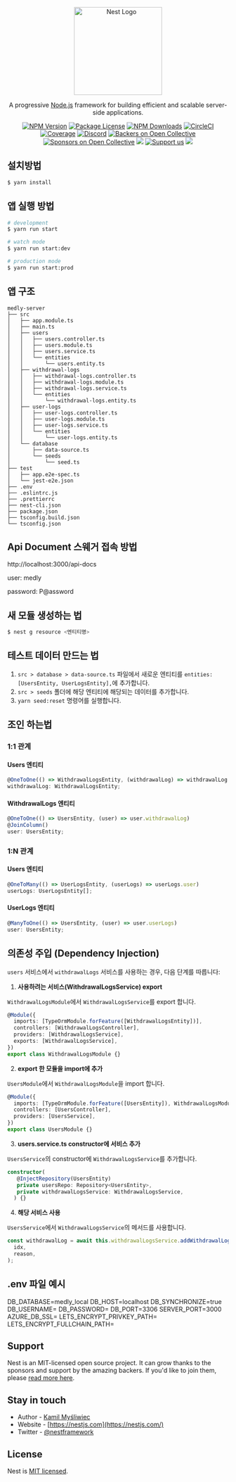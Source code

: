 <p align="center">
  <a href="http://nestjs.com/" target="blank"><img src="https://nestjs.com/img/logo-small.svg" width="200" alt="Nest Logo" /></a>
</p>

[circleci-image]: https://img.shields.io/circleci/build/github/nestjs/nest/master?token=abc123def456
[circleci-url]: https://circleci.com/gh/nestjs/nest

  <p align="center">A progressive <a href="http://nodejs.org" target="_blank">Node.js</a> framework for building efficient and scalable server-side applications.</p>
    <p align="center">
<a href="https://www.npmjs.com/~nestjscore" target="_blank"><img src="https://img.shields.io/npm/v/@nestjs/core.svg" alt="NPM Version" /></a>
<a href="https://www.npmjs.com/~nestjscore" target="_blank"><img src="https://img.shields.io/npm/l/@nestjs/core.svg" alt="Package License" /></a>
<a href="https://www.npmjs.com/~nestjscore" target="_blank"><img src="https://img.shields.io/npm/dm/@nestjs/common.svg" alt="NPM Downloads" /></a>
<a href="https://circleci.com/gh/nestjs/nest" target="_blank"><img src="https://img.shields.io/circleci/build/github/nestjs/nest/master" alt="CircleCI" /></a>
<a href="https://coveralls.io/github/nestjs/nest?branch=master" target="_blank"><img src="https://coveralls.io/repos/github/nestjs/nest/badge.svg?branch=master#9" alt="Coverage" /></a>
<a href="https://discord.gg/G7Qnnhy" target="_blank"><img src="https://img.shields.io/badge/discord-online-brightgreen.svg" alt="Discord"/></a>
<a href="https://opencollective.com/nest#backer" target="_blank"><img src="https://opencollective.com/nest/backers/badge.svg" alt="Backers on Open Collective" /></a>
<a href="https://opencollective.com/nest#sponsor" target="_blank"><img src="https://opencollective.com/nest/sponsors/badge.svg" alt="Sponsors on Open Collective" /></a>
  <a href="https://paypal.me/kamilmysliwiec" target="_blank"><img src="https://img.shields.io/badge/Donate-PayPal-ff3f59.svg"/></a>
    <a href="https://opencollective.com/nest#sponsor"  target="_blank"><img src="https://img.shields.io/badge/Support%20us-Open%20Collective-41B883.svg" alt="Support us"></a>
  <a href="https://twitter.com/nestframework" target="_blank"><img src="https://img.shields.io/twitter/follow/nestframework.svg?style=social&label=Follow"></a>
</p>
  <!--[![Backers on Open Collective](https://opencollective.com/nest/backers/badge.svg)](https://opencollective.com/nest#backer)
  [![Sponsors on Open Collective](https://opencollective.com/nest/sponsors/badge.svg)](https://opencollective.com/nest#sponsor)-->

## 설치방법

```bash
$ yarn install
```

## 앱 실행 방법

```bash
# development
$ yarn run start

# watch mode
$ yarn run start:dev

# production mode
$ yarn run start:prod
```

## 앱 구조

```plaintext
medly-server
├── src
│   ├── app.module.ts
│   ├── main.ts
│   ├── users
│   │   ├── users.controller.ts
│   │   ├── users.module.ts
│   │   ├── users.service.ts
│   │   └── entities
│   │       └── users.entity.ts
│   ├── withdrawal-logs
│   │   ├── withdrawal-logs.controller.ts
│   │   ├── withdrawal-logs.module.ts
│   │   ├── withdrawal-logs.service.ts
│   │   └── entities
│   │       └── withdrawal-logs.entity.ts
│   ├── user-logs
│   │   ├── user-logs.controller.ts
│   │   ├── user-logs.module.ts
│   │   ├── user-logs.service.ts
│   │   └── entities
│   │       └── user-logs.entity.ts
│   └── database
│       ├── data-source.ts
│       └── seeds
│           └── seed.ts
├── test
│   ├── app.e2e-spec.ts
│   └── jest-e2e.json
├── .env
├── .eslintrc.js
├── .prettierrc
├── nest-cli.json
├── package.json
├── tsconfig.build.json
└── tsconfig.json
```

## Api Document 스웨거 접속 방법

http://localhost:3000/api-docs

user: medly

password: P@assword

## 새 모듈 생성하는 법

```bash
$ nest g resource <엔티티명>
```

## 테스트 데이터 만드는 법

1. `src > database > data-source.ts` 파일에서 새로운 엔티티를 `entities: [UsersEntity, UserLogsEntity],`에 추가합니다.
2. `src > seeds` 폴더에 해당 엔티티에 해당되는 데이터를 추가합니다.
3. `yarn seed:reset` 명령어를 실행합니다.

## 조인 하는법

### 1:1 관계

#### Users 엔티티

```typescript
@OneToOne(() => WithdrawalLogsEntity, (withdrawalLog) => withdrawalLog.user)
withdrawalLog: WithdrawalLogsEntity;
```

#### WithdrawalLogs 엔티티

```typescript
@OneToOne(() => UsersEntity, (user) => user.withdrawalLog)
@JoinColumn()
user: UsersEntity;
```

### 1:N 관계

#### Users 엔티티

```typescript
@OneToMany(() => UserLogsEntity, (userLogs) => userLogs.user)
userLogs: UserLogsEntity[];
```

#### UserLogs 엔티티

```typescript
@ManyToOne(() => UsersEntity, (user) => user.userLogs)
user: UsersEntity;
```

## 의존성 주입 (Dependency Injection)

`users` 서비스에서 `withdrawalLogs` 서비스를 사용하는 경우, 다음 단계를 따릅니다:

1. **사용하려는 서비스(WithdrawalLogsService) export**

`WithdrawalLogsModule`에서 `WithdrawalLogsService`를 export 합니다.

```typescript
@Module({
  imports: [TypeOrmModule.forFeature([WithdrawalLogsEntity])],
  controllers: [WithdrawalLogsController],
  providers: [WithdrawalLogsService],
  exports: [WithdrawalLogsService],
})
export class WithdrawalLogsModule {}
```

2. **export 한 모듈을 import에 추가**

`UsersModule`에서 `WithdrawalLogsModule`을 import 합니다.

```typescript
@Module({
  imports: [TypeOrmModule.forFeature([UsersEntity]), WithdrawalLogsModule],
  controllers: [UsersController],
  providers: [UsersService],
})
export class UsersModule {}
```

3. **users.service.ts constructor에 서비스 추가**

`UsersService`의 constructor에 `WithdrawalLogsService`를 추가합니다.

```typescript
constructor(
   @InjectRepository(UsersEntity)
   private usersRepo: Repository<UsersEntity>,
   private withdrawalLogsService: WithdrawalLogsService,
  ) {}
```

4. **해당 서비스 사용**

`UsersService`에서 `WithdrawalLogsService`의 메서드를 사용합니다.

```typescript
const withdrawalLog = await this.withdrawalLogsService.addWithdrawalLogs(
  idx,
  reason,
);
```

## .env 파일 예시

DB_DATABASE=medly_local
DB_HOST=localhost
DB_SYNCHRONIZE=true
DB_USERNAME=
DB_PASSWORD=
DB_PORT=3306
SERVER_PORT=3000
AZURE_DB_SSL=
LETS_ENCRYPT_PRIVKEY_PATH=
LETS_ENCRYPT_FULLCHAIN_PATH=

## Support

Nest is an MIT-licensed open source project. It can grow thanks to the sponsors and support by the amazing backers. If you'd like to join them, please [read more here](https://docs.nestjs.com/support).

## Stay in touch

- Author - [Kamil Myśliwiec](https://kamilmysliwiec.com)
- Website - [https://nestjs.com](https://nestjs.com/)
- Twitter - [@nestframework](https://twitter.com/nestframework)

## License

Nest is [MIT licensed](LICENSE).
